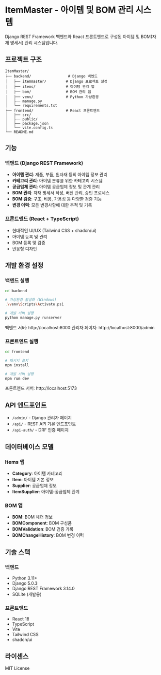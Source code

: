 # ItemMaster - 아이템 및 BOM 관리 시스템

Django REST Framework 백엔드와 React 프론트엔드로 구성된 아이템 및 BOM(자재 명세서) 관리 시스템입니다.

## 프로젝트 구조

```
ItemMaster/
├── backend/                 # Django 백엔드
│   ├── itemmaster/         # Django 프로젝트 설정
│   ├── items/              # 아이템 관리 앱
│   ├── bom/                # BOM 관리 앱
│   ├── venv/               # Python 가상환경
│   ├── manage.py
│   └── requirements.txt
├── frontend/               # React 프론트엔드
│   ├── src/
│   ├── public/
│   ├── package.json
│   └── vite.config.ts
└── README.md
```

## 기능

### 백엔드 (Django REST Framework)
- **아이템 관리**: 제품, 부품, 원자재 등의 아이템 정보 관리
- **카테고리 관리**: 아이템 분류를 위한 카테고리 시스템
- **공급업체 관리**: 아이템 공급업체 정보 및 관계 관리
- **BOM 관리**: 자재 명세서 작성, 버전 관리, 승인 프로세스
- **BOM 검증**: 구조, 비용, 가용성 등 다양한 검증 기능
- **변경 이력**: 모든 변경사항에 대한 추적 및 기록

### 프론트엔드 (React + TypeScript)
- 현대적인 UI/UX (Tailwind CSS + shadcn/ui)
- 아이템 등록 및 관리
- BOM 등록 및 검증
- 반응형 디자인

## 개발 환경 설정

### 백엔드 실행

```bash
cd backend

# 가상환경 활성화 (Windows)
.\venv\Scripts\Activate.ps1

# 개발 서버 실행
python manage.py runserver
```

백엔드 서버: http://localhost:8000
관리자 페이지: http://localhost:8000/admin

### 프론트엔드 실행

```bash
cd frontend

# 패키지 설치
npm install

# 개발 서버 실행
npm run dev
```

프론트엔드 서버: http://localhost:5173

## API 엔드포인트

- `/admin/` - Django 관리자 페이지
- `/api/` - REST API 기본 엔드포인트
- `/api-auth/` - DRF 인증 페이지

## 데이터베이스 모델

### Items 앱
- **Category**: 아이템 카테고리
- **Item**: 아이템 기본 정보
- **Supplier**: 공급업체 정보
- **ItemSupplier**: 아이템-공급업체 관계

### BOM 앱
- **BOM**: BOM 헤더 정보
- **BOMComponent**: BOM 구성품
- **BOMValidation**: BOM 검증 기록
- **BOMChangeHistory**: BOM 변경 이력

## 기술 스택

### 백엔드
- Python 3.11+
- Django 5.0.3
- Django REST Framework 3.14.0
- SQLite (개발용)

### 프론트엔드
- React 18
- TypeScript
- Vite
- Tailwind CSS
- shadcn/ui

## 라이센스

MIT License

